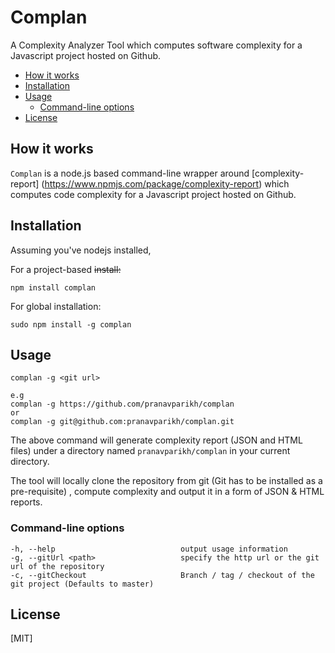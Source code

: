 # Complan

A Complexity Analyzer Tool which computes software complexity for a Javascript project hosted on Github.

* [How it works](#how-it-works)
* [Installation](#installation)
* [Usage](#usage)
    * [Command-line options](#command-line-options)
* [License](#license)

## How it works

```Complan``` is a node.js based
command-line wrapper around [complexity-report] (https://www.npmjs.com/package/complexity-report) which computes code complexity for a Javascript project hosted on Github.


## Installation

Assuming you've nodejs installed,

For a project-based ~~install:~~

```
npm install complan
```

For global installation:

```
sudo npm install -g complan
```

## Usage

```
complan -g <git url>
```
```
e.g 
complan -g https://github.com/pranavparikh/complan
or 
complan -g git@github.com:pranavparikh/complan.git
```
The above command will generate complexity report (JSON and HTML files) under a directory named ```pranavparikh/complan``` in your current directory.

The tool will locally clone the repository from git (Git has to be installed as a pre-requisite) , compute complexity and output it in a form of JSON & HTML reports.

### Command-line options

```
-h, --help                            output usage information
-g, --gitUrl <path>                   specify the http url or the git url of the repository
-c, --gitCheckout                     Branch / tag / checkout of the git project (Defaults to master)
```
## License

[MIT]
